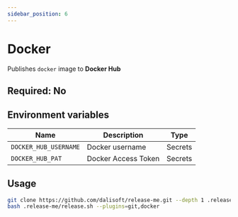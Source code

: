 ```yaml
---
sidebar_position: 6
---
```


# Docker

Publishes `docker` image to **Docker Hub**

## Required: **No**

## Environment variables

| Name                  | Description         | Type    |
| --------------------- | ------------------- | ------- |
| `DOCKER_HUB_USERNAME` | Docker username     | Secrets |
| `DOCKER_HUB_PAT`      | Docker Access Token | Secrets |

## Usage

```bash title="Bash (Terminal)"
git clone https://github.com/dalisoft/release-me.git --depth 1 .release-me
bash .release-me/release.sh --plugins=git,docker
```
